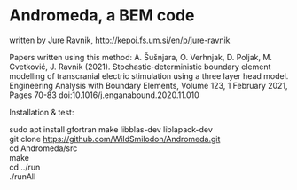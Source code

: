 # Andromeda, a BEM code


written by Jure Ravnik, http://kepoi.fs.um.si/en/p/jure-ravnik 


Papers written using this method:
A. Šušnjara, O. Verhnjak, D. Poljak, M. Cvetković, J. Ravnik (2021). Stochastic-deterministic boundary element modelling of transcranial electric stimulation using a three layer head model. Engineering Analysis with Boundary Elements, Volume 123, 1 February 2021, Pages 70-83 
doi:10.1016/j.enganabound.2020.11.010

Installation & test:

sudo apt install gfortran make libblas-dev liblapack-dev<br>
git clone https://github.com/WildSmilodon/Andromeda.git<br>
cd Andromeda/src<br>
make<br>
cd ../run<br>
./runAll<br>
